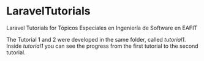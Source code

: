 # LaravelTutorials
Laravel Tutorials for Tópicos Especiales en Ingeniería de Software en EAFIT

The Tutorial 1 and 2 were developed in the same folder, called _tutorial1_. Inside _tutorial1_ you can see the progress from the first tutorial to the second tutorial.
